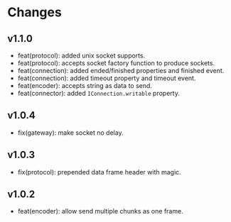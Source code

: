 # Changes

## v1.1.0

- feat(protocol): added unix socket supports.
- feat(protocol): accepts socket factory function to produce sockets.
- feat(connection): added ended/finished properties and finished event.
- feat(connection): added timeout property and timeout event.
- feat(encoder): accepts string as data to send.
- feat(connector): added `IConnection.writable` property.

## v1.0.4

- fix(gateway): make socket no delay.

## v1.0.3

- fix(protocol): prepended data frame header with magic.

## v1.0.2

- feat(encoder): allow send multiple chunks as one frame.
